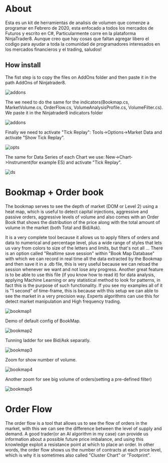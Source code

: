 <h1>About</h1>
Esta es un kit de herramientas de analisis de volumen que comenze a programar en Febrero de 2020, esta enfocado a todos los mercados de Futuros y escrito en C#, Particularmente corre en la plataforma NinjaTrader8. Aunque creo que hay cosas que faltan agregar libero el codigo para ayudar a toda la comunidad de programadores interesados en los mercados financieros y el trading, saludos!
<br/>

<h2>How install</h2>
The fist step is to copy the files on AddOns folder and then paste it in the path AddOns of Ninjatrader8.

![addons](/how_install/addons.png)

The we need to do the same for the indicators(Bookmap.cs, MarketVolume.cs, OrderFlow.cs, VolumeAnalysisProfile.cs, VolumeFilter.cs). We paste it in the Ninjatrader8 indicators folder

![addons](/how_install/indicators.png)

Finally we need to activate "Tick Replay": Tools->Options->Market Data and activate "Show Tick Replay".

![opts](/how_install/tick_replay_enabled.png)

The same for Data Series of each Chart we use: New->Chart->Instrument(for example ES) and activate "Tick Replay".

![ds](/how_install/tick_replay_data_series.png)

<h1>Bookmap + Order book</h1>
The bookmap serves to see the depth of market (DOM or Level 2) using a heat map, which is useful to detect capital injections, aggressive and passive orders, aggressive levels of volume and also comes with an Order Book that shows the distribution of the price along with the total amount of volume in the market (both Total and Bid/Ask).

It is a very complete tool because it allows us to apply filters of orders and data to numerical and percentage level, plus a wide range of styles that lets us vary from colors to size of the letters and limits, but that's not all ... There is an option called "Realtime save session" within "Book Map Database" with which we can record in real time all the data extracted by the Bookmap and then save it in a .db file, this is very useful because we can reload the session whenever we want and not lose any progress. Another great feature is to be able to use this file (if you know how to read it) for data analysis, applying Machine Learning or any statistical method to look for patterns, in fact this is the purpose of such functionality.
If you see my examples all of it is "1 second" of time-frame, this is because with this setup we can able to see the market in a very precision way. Experts algorithms can use this for detect market manipulation and High frequency trading.

![bookmap1](/book_map_imgs/setup.png)

Demo of default config of BookMap.

![bookmap2](/book_map_imgs/zoom.png)

Tunning ladder for see Bid/Ask separatly.

![bookmap3](/book_map_imgs/3_delta_and_total.png)

Zoom for show number of volume.

![bookmap4](/book_map_imgs/4_delta_and_total.png)

Another zoom for see big volume of orders(setting a pre-defined filter)

![bookmap5](/book_map_imgs/2_bid_and_ask.png)

<h1>Order Flow</h1>
The order flow is a tool that allows us to see the flow of orders in the market, with this we can see the difference between
the level of supply and demand. A good trader(or an AI algorithm in my case) can provide us information about a possible future price imbalance, and using this knowledge exploit a resistance point at which to place an order.
In other words, the order flow shows us the number of contracts at each price level, which is why it is sometimes also called "Cluster Chart" or "Footprint".

